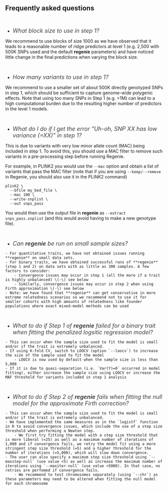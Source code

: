 ## Frequently asked questions
<br/>

*    <span style="font-size: large; font-style: italic;color:#404040"> What block size to use in step 1? 
</span>

We recommend to use blocks of size 1000 as we have observed that it leads to a reasonable number of ridge predictors 
at level 1 (e.g. 2,500 with 500K SNPs used and the default **regenie** parameters) and have noticed little change in the 
final predictions when varying the block size.

<br/>

*    <span style="font-size: large; font-style: italic;color:#404040"> How many variants to use in step 1? 
</span>

We recommend to use a smaller set of about 500K directly genotyped SNPs in step 1, which should be sufficient to capture genome-wide polygenic effects. Note that using too many SNPs in Step 1 (e.g. >1M) can lead to a high computational burden due to the resulting higher number of predictors in the level 1 models.

<br/>

*    <span style="font-size: large; font-style: italic;color:#404040"> What do I do if I get the error "Uh-oh, SNP XX has low variance (=XX)" in step 1? 
</span>

This is due to variants with very low minor allele count (MAC) being included in step 1. To avoid this, you should use a MAC filter to remove such variants in a pre-processing step before running Regenie.

For example, in PLINK2 you would use the `--mac` option and obtain a list of variants that pass the MAC filter (note that if you are using `--keep/--remove` in Regenie, you should also use it in the PLINK2 command)
```
plink2 \
  --bfile my_bed_file \
  --mac 100 \
  --write-snplist \
  --out snps_pass
```

You would then use the output file in **regenie** as `--extract snps_pass.snplist` (and this would avoid having to make a new genotype file).


 <br/>

*    <span style="font-size: large; font-style: italic;color:#404040"> Can **regenie** be run on small sample sizes? 
</span>

    - For quantitative traits, we have not obtained issues running **regenie** on small data sets.
    - For binary traits, we have obtained successful runs of **regenie** (step 1 and 2) on data sets with as little as 300 samples. A few factors to consider:
        - Convergence issues may occur in step 1 (all the more if a trait is highly unbalanced) \(-\) see below
        - Similarly, convergence issues may occur in step 2 when using Firth approximation \(-\) see below 
    - Note: we have found that **regenie** can get conservative in more extreme relatedness scenarios so we recommend not to use it for smaller cohorts with high amounts of relatedness like founder populations where exact mixed-model methods can be used

 <br/>

*    <span style="font-size: large;font-style: italic; color:#404040"> What to do if Step 1 of **regenie** failed for a binary trait when fitting the penalized logsitic regression model? 
</span>

    - This can occur when the sample size used to fit the model is small and/or if the trait is extremely unbalanced. 
    - If using K-fold CV, switch to LOOCV (option `--loocv`) to increase the size of the sample used to fit the model
        - LOOCV is now used by default when the sample size is less than 5,000
    - If it is due to quasi-separation (i.e. `Var(Y)=0` occurred in model fitting), either increase the sample size using LOOCV or increase the MAF threshold for variants included in step 1 analysis 

<br/>

*    <span style="font-size: large;font-style: italic; color:#404040"> What to do if Step 2 of **regenie** fails when fitting the null model for the approximate Firth correction? 
</span>

    - This can occur when the sample size used to fit the model is small and/or if the trait is extremely unbalanced. 
    - We have implemented the same measures as in the `logistf` function in R to avoid convergence issues, which include the use of a step size threshold when performing a Newton step. 
        - We first try fitting the model with a step size threshold that is more liberal (=25) as well as a maximum number of iterations of 1,000 and if convergence fails, we retry the model fit using a more stringent step size threshold (=5) and a higher threshold for the number of iterations (=5,000), which will slow down convergence.
    - The user can also specify a maximum step size threshold using `--maxstep-null` (use value <5) as well as increase the maximum number of iterations using `--maxiter-null` (use value >5000). In that case, no retries are perfomed if convergence fails.
        - We recommend to test chromosomes separately (using `--chr`) as these parameters may need to be altered when fitting the null model for each chromosome


